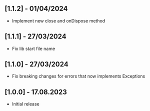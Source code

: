 ## [1.1.2] - 01/04/2024

- Implement new close and onDispose method

## [1.1.1] - 27/03/2024

- Fix lib start file name

## [1.1.0] - 27/03/2024

- Fix breaking changes for errors that now implements Exceptions

## [1.0.0] - 17.08.2023

- Initial release
